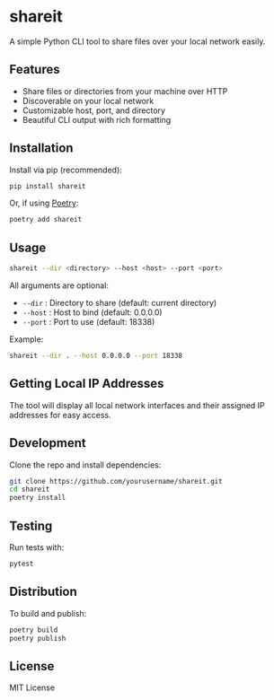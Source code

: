 # shareit

A simple Python CLI tool to share files over your local network easily.

## Features
- Share files or directories from your machine over HTTP
- Discoverable on your local network
- Customizable host, port, and directory
- Beautiful CLI output with rich formatting

## Installation

Install via pip (recommended):

```bash
pip install shareit
```

Or, if using [Poetry](https://python-poetry.org/):

```bash
poetry add shareit
```

## Usage

```bash
shareit --dir <directory> --host <host> --port <port>
```

All arguments are optional:
- `--dir`   : Directory to share (default: current directory)
- `--host`  : Host to bind (default: 0.0.0.0)
- `--port`  : Port to use (default: 18338)

Example:

```bash
shareit --dir . --host 0.0.0.0 --port 18338
```

## Getting Local IP Addresses

The tool will display all local network interfaces and their assigned IP addresses for easy access.

## Development

Clone the repo and install dependencies:

```bash
git clone https://github.com/yourusername/shareit.git
cd shareit
poetry install
```

## Testing

Run tests with:

```bash
pytest
```

## Distribution

To build and publish:

```bash
poetry build
poetry publish
```

## License

MIT License
